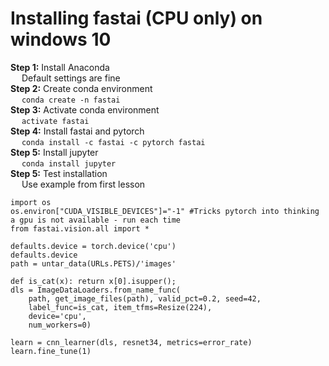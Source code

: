 # Installing fastai (CPU only) on windows 10

<b>Step 1:</b> Install Anaconda\
&emsp; Default settings are fine\
<b>Step 2:</b> Create conda environment\
&emsp; ```conda create -n fastai```\
<b>Step 3:</b> Activate conda environment\
&emsp; ```activate fastai```\
<b>Step 4:</b> Install fastai and pytorch\
&emsp;  ```conda install -c fastai -c pytorch fastai```\
<b>Step 5:</b> Install jupyter\
&emsp; ```conda install jupyter```\
<b>Step 5:</b> Test installation\
&emsp; Use example from first lesson
```
import os
os.environ["CUDA_VISIBLE_DEVICES"]="-1" #Tricks pytorch into thinking a gpu is not available - run each time
from fastai.vision.all import *

defaults.device = torch.device('cpu')
defaults.device
path = untar_data(URLs.PETS)/'images'

def is_cat(x): return x[0].isupper();
dls = ImageDataLoaders.from_name_func(
    path, get_image_files(path), valid_pct=0.2, seed=42,
    label_func=is_cat, item_tfms=Resize(224),
    device='cpu',
    num_workers=0)

learn = cnn_learner(dls, resnet34, metrics=error_rate)
learn.fine_tune(1)
```
